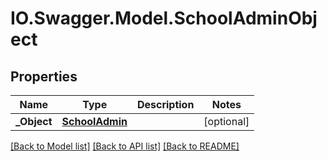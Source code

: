 # IO.Swagger.Model.SchoolAdminObject
## Properties

Name | Type | Description | Notes
------------ | ------------- | ------------- | -------------
**_Object** | [**SchoolAdmin**](SchoolAdmin.md) |  | [optional] 

[[Back to Model list]](../README.md#documentation-for-models) [[Back to API list]](../README.md#documentation-for-api-endpoints) [[Back to README]](../README.md)

